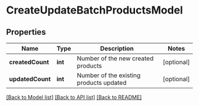 # CreateUpdateBatchProductsModel

## Properties
Name | Type | Description | Notes
------------ | ------------- | ------------- | -------------
**createdCount** | **int** | Number of the new created products | [optional] 
**updatedCount** | **int** | Number of the existing products updated | [optional] 

[[Back to Model list]](../../README.md#documentation-for-models) [[Back to API list]](../../README.md#documentation-for-api-endpoints) [[Back to README]](../../README.md)


